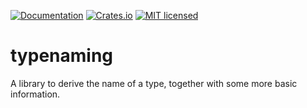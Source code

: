 [![Documentation](https://docs.rs/typenaming/latest/typenaming//badge.svg)](https://docs.rs/typenaming)
[![Crates.io][crates-badge]][crates-url]
[![MIT licensed][mit-badge]][mit-url]

[crates-badge]: https://img.shields.io/crates/v/badge-maker.svg
[crates-url]: https://crates.io/crates/badge-maker
[mit-badge]: https://img.shields.io/badge/license-MIT-blue.svg
[mit-url]: https://github.com/voelklmichael/type-name/LICENSE

# typenaming
 A library to derive the name of a type, together with some more basic information.
